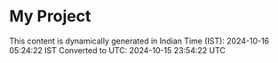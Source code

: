 # My Project

This content is dynamically generated in Indian Time (IST): 2024-10-16 05:24:22 IST
Converted to UTC: 2024-10-15 23:54:22 UTC
